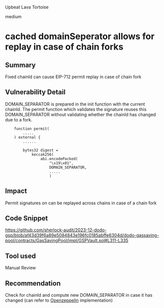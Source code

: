 Upbeat Lava Tortoise

medium

# cached domainSeperator allows for replay in case of chain forks

## Summary
Fixed chainId can cause EIP-712 permit replay in case of chain fork

## Vulnerability Detail
DOMAIN_SEPARATOR is prepared in the init function with the current chainId. 
The permit function which validates the signature reuses this DOMAIN_SEPARATOR without validating whether the chainId has changed due to a fork.
```solidity
    function permit(
        .....
    ) external {
        ......

        bytes32 digest =
            keccak256(
                abi.encodePacked(
                    "\x19\x01",
                    DOMAIN_SEPARATOR,
                    .....
                    )
```

## Impact
Permit signatures on can be replayed across chains in case of a chain fork

## Code Snippet
https://github.com/sherlock-audit/2023-12-dodo-gsp/blob/af43d39f6a89e5084843e196fc0185abffe6304d/dodo-gassaving-pool/contracts/GasSavingPool/impl/GSPVault.sol#L311-L335

## Tool used
Manual Review

## Recommendation
Check for chainId and compute new DOMAIN_SEPARATOR in case it has changed (can refer to [Openzeppelin](https://github.com/OpenZeppelin/openzeppelin-contracts/blob/abcf9dd8b78ca81ac0c3571a6ce9831235ff1b4c/contracts/utils/cryptography/EIP712.sol#L80-L86) implementation)